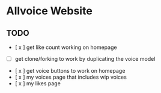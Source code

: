 # Allvoice Website

## TODO
 - [ x ] get like count working on homepage
 - [ ] get clone/forking to work by duplicating the voice model
 - [ x ] get voice buttons to work on homepage
 - [ x ] my voices page that includes wip voices
 - [ x ] my likes page

